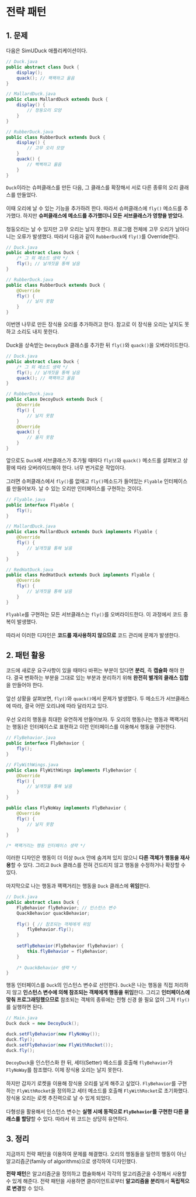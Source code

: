 # 전략 패턴
## 1. 문제
다음은 SimUDuck 애플리케이션이다.
```java
// Duck.java
public abstract class Duck {
    display();
    quack(); // 꽥꽥하고 울음
}

// MallardDuck.java
public class MallardDuck extends Duck {
    display() {
        // 청둥오리 모양
    }
}

// RubberDuck.java
public class RubberDuck extends Duck {
    display() {
        // 고무 오리 모양
    }
    quack() {
        // 삑삑하고 울음
    }
}
```
<code>Duck</code>이라는 슈퍼클래스를 만든 다음, 그 클래스를 확장해서 서로 다른 종류의 오리 클래스를 만들었다.
<br><br>
이때 오리에 날 수 있는 기능을 추가하려 한다. 
따라서 슈퍼클래스에 <code>fly()</code> 메소드를 추가했다.
하지만 **슈퍼클래스에 메소드를 추가했더니 모든 서브클래스가 영향을 받았다.**
<br><br>
청둥오리는 날 수 있지만 고무 오리는 날지 못한다. 
프로그램 전체에 고무 오리가 날아다니는 오류가 발생했다.
따라서 다음과 같이 <code>RubberDuck</code>에 <code>fly()</code>를 Override한다.
```java
// Duck.java
public abstract class Duck {
    /* 그 외 메소드 생략 */
    fly(); // 날개짓을 통해 날음
}

// RubberDuck.java
public class RubberDuck extends Duck {
    @Override
    fly() {
        // 날지 못함
    }
}
```
이번엔 나무로 만든 장식용 오리를 추가하려고 한다. 
참고로 이 장식용 오리는 날지도 못하고 소리도 내지 못한다.
<br><br>
Duck을 상속받는 <code>DecoyDuck</code> 클래스를 추가한 뒤 
<code>fly()</code>와 <code>quack()</code>을 오버라이드한다.
```java
// Duck.java
public abstract class Duck {
    /* 그 외 메소드 생략 */
    fly(); // 날개짓을 통해 날음
    quack(); // 꽥꽥하고 울음
}

// RubberDuck.java
public class DecoyDuck extends Duck {
    @Override
    fly() {
        // 날지 못함
    }
    @Override
    quack() {
        // 울지 못함
    }
}
```
앞으로도 <code>Duck</code>에 서브클래스가 추가될 때마다 <code>fly()</code>와 <code>quack()</code> 메소드를 살펴보고 
상황에 따라 오버라이드해야 한다. 너무 번거로운 작업이다.
<br><br>
그러면 슈퍼클래스에서 <code>fly()</code>를 없애고 <code>fly()</code>메소드가 들어있는 <code>Flyable</code> 인터페이스를 만들어보자.
날 수 있는 오리만 인터페이스를 구현하는 것이다.
```java
// Flyable.java
public interface Flyable {
    fly();
}

// MallardDuck.java
public class MallardDuck extends Duck implements Flyable {
    @Override
    fly() {
        // 날개짓을 통해 날음
    }
}

// RedHatDuck.java
public class RedHatDuck extends Duck implements Flyable {
    @Override
    fly() {
        // 날개짓을 통해 날음
    }
}
```
<code>Flyable</code>를 구현하는 모든 서브클래스는 <code>fly()</code>를 오버라이드한다. 
이 과정에서 코드 중복이 발생했다. 
<br><br>
따라서 이러한 디자인은 **코드를 재사용하지 않으므로** 코드 관리에 문제가 발생한다.
## 2. 패턴 활용
코드에 새로운 요구사항이 있을 때마다 바뀌는 부분이 있다면 **분리**, 즉 **캡슐화** 해야 한다.
결국 변화하는 부분을 그대로 있는 부분과 분리하기 위해 **완전히 별개의 클래스 집합**을 만들어야 한다. 
<br><br>
앞선 상황을 살펴보면, <code>fly()</code>와 <code>quack()</code>에서 문제가 발생했다.
두 메소드가 서브클래스에 따라, 결국 어떤 오리냐에 따라 달라지고 있다. 
<br><br>
우선 오리의 행동을 최대한 유연하게 만들어보자. 
두 오리의 행동(나는 행동과 꽥꽥거리는 행동)은 인터페이스로 표현하고 이런 인터페이스를 이용해서 행동을 구현한다. 
```java
// FlyBehavior.java
public interface FlyBehavior {
	fly();
}

// FlyWithWings.java
public class FlyWithWings implements FlyBehavior {
    @Override
    fly() {
        // 날개짓을 통해 날음
    }
}

public class FlyNoWay implements FlyBehavior {
    @Override
    fly() {
        // 날지 못함
    }
}

/* 꽥꽥거리는 행동 인터페이스 생략 */
```
이러한 디자인은 행동이 더 이상 <code>Duck</code> 안에 숨겨져 있지 않으니 **다른 객체가 행동을 재사용**할 수 있다.
그리고 <code>Duck</code> 클래스를 전혀 건드리지 않고 행동을 수정하거나 확장할 수 있다.
<br><br>
마지막으로 나는 행동과 꽥꽥거리는 행동을 <code>Duck</code> 클래스에 **위임**한다.

```java
// Duck.java
public abstract class Duck {
    FlyBehavior flyBehavior; // 인스턴스 변수
    QuackBehavior quackBehavior;
    
    fly() { // 참조되는 객체에게 위임
        flyBehavior.fly();
    }
    
    setFlyBehavior(FlyBehavior flyBehavior) {
        this.flyBehavior = flyBehavior;
    }
    
    /* QuackBehavior 생략 */
}
```
행동 인터페이스를 <code>Duck</code>의 인스턴스 변수로 선언한다. 
<code>Duck</code>은 나는 행동을 직접 처리하지 않고 **인스턴스 변수에 의해 참조되는 객체에게 행동을 위임**한다.
그리고 **인터페이스에 맞춰 프로그래밍했으므로** 참조되는 객체의 종류에는 전형 신경 쓸 필요 없이 그저 <code>fly()</code>를 실행하면 된다.
```java
// Main.java
Duck duck = new DecoyDuck();

duck.setFlyBehavior(new FlyNoWay());
duck.fly();
duck.setFlyBehavior(new FlyWithRocket());
duck.fly();
```
<code>DecoyDuck</code>을 인스턴스화 한 뒤, 세터(Setter) 메소드를 호출해 <code>flyBehavior</code>가 <code>FlyNoWay</code>를 참조했다.
이제 장식용 오리는 날지 못한다.
<br><br>
하지만 갑자기 로켓을 이용해 장식용 오리를 날게 해주고 싶었다. 
<code>FlyBehavior</code>를 구현하는 <code>FlyWithRocket</code>을 정의하고 세터 메소드를 호출해 <code>FlyWithRocket</code>로 초기화했다.
장식용 오리는 로켓 추진력으로 날 수 있게 되었다.
<br><br>
다형성을 활용해서 인스턴스 변수는 **실행 시에 동적으로 <code>FlyBehavior</code>를 구현한 다른 클래스를 할당**할 수 있다. 
따라서 위 코드는 상당히 유연하다. 
## 3. 정리
지금까지 전략 패턴을 이용하여 문제를 해결했다. 
오리의 행동들을 일련의 행동이 아닌 알고리즘군(family of algorithms)으로 생각하여 디자인했다.

**전략 패턴**은 알고리즘군을 정의하고 캡슐화해서 각각의 알고리즘군을 수정해서 사용할 수 있게 해준다.
전략 패턴을 사용하면 클라이언트로부터 **알고리즘을 분리**해서 **독립적으로 변경**할 수 있다.